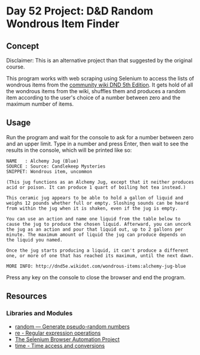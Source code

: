 # Day 52 Project: D&D Random Wondrous Item Finder

## Concept

Disclaimer: This is an alternative project than that suggested by the original course.

This program works with web scraping using Selenium to access the lists of wondrous items from the [community wiki
DND 5th Edition](http://dnd5e.wikidot.com/). It gets hold of all the wondrous items from the wiki, shuffles them
and produces a random item according to the user's choice of a number between zero and the maximum number of items.

## Usage

Run the program and wait for the console to ask for a number between zero and an upper limit. Type in a number and
press Enter, then wait to see the results in the console, which will be printed like so:

```
NAME   : Alchemy Jug (Blue)
SOURCE : Source: Candlekeep Mysteries
SNIPPET: Wondrous item, uncommon
            
(This jug functions as an Alchemy Jug, except that it neither produces acid or poison. It can produce 1 quart of boiling hot tea instead.)

This ceramic jug appears to be able to hold a gallon of liquid and weighs 12 pounds whether full or empty. Sloshing sounds can be heard from within the jug when it is shaken, even if the jug is empty.

You can use an action and name one liquid from the table below to cause the jug to produce the chosen liquid. Afterward, you can uncork the jug as an action and pour that liquid out, up to 2 gallons per minute. The maximum amount of liquid the jug can produce depends on the liquid you named.

Once the jug starts producing a liquid, it can't produce a different one, or more of one that has reached its maximum, until the next dawn.
            
MORE INFO: http://dnd5e.wikidot.com/wondrous-items:alchemy-jug-blue
```

Press any key on the console to close the browser and end the program.

## Resources

### Libraries and Modules

- [random — Generate pseudo-random numbers](https://docs.python.org/3/library/random.html)
- [re - Regular expression operations](https://docs.python.org/3/library/re.html)
- [The Selenium Browser Automation Project](https://www.selenium.dev/documentation/)
- [time - Time access and conversions](https://docs.python.org/3/library/time.html#module-time)
